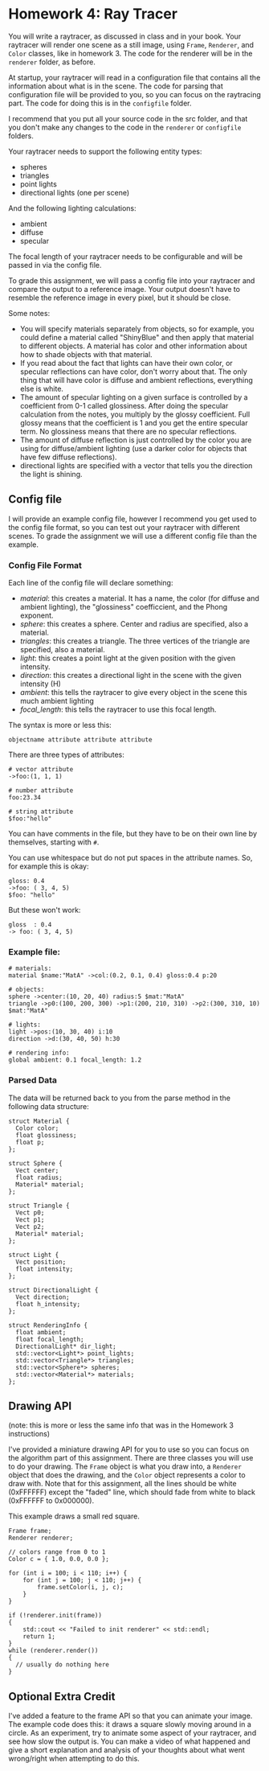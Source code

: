 # Homework 4: Ray Tracer

You will write a raytracer, as discussed in class and in your book. Your raytracer will render one scene as a still image, using `Frame`, `Renderer`, and `Color` classes, like in homework 3. The code for the renderer will be in the `renderer` folder, as before.

At startup, your raytracer will read in a configuration file that contains all the information about what is in the scene. The code for parsing that configuration file will be provided to you, so you can focus on the raytracing part. The code for doing this is in the `configfile` folder.

I recommend that you put all your source code in the src folder, and that you don't make any changes to the code in the `renderer` or `configfile` folders.

Your raytracer needs to support the following entity types:

* spheres
* triangles
* point lights
* directional lights (one per scene)

And the following lighting calculations:
* ambient
* diffuse
* specular

The focal length of your raytracer needs to be configurable and will be passed in via the config file.

To grade this assignment, we will pass a config file into your raytracer and compare the output to a reference image. Your output doesn't have to resemble the reference image in every pixel, but it should be close.

Some notes:
* You will specify materials separately from objects, so for example, you could define a material called "ShinyBlue" and then apply that material to different objects. A material has color and other information about how to shade objects with that material.
* If you read about the fact that lights can have their own color, or specular reflections can have color, don't worry about that. The only thing that will have color is diffuse and ambient reflections, everything else is white.
* The amount of specular lighting on a given surface is controlled by a coefficient from 0-1 called glossiness. After doing the specular calculation from the notes, you multiply by the glossy coefficient. Full glossy means that the coefficient is 1 and you get the entire specular term. No glossiness means that there are no specular reflections.
* The amount of diffuse reflection is just controlled by the color you are using for diffuse/ambient lighting (use a darker color for objects that have few diffuse reflections).
* directional lights are specified with a vector that tells you the direction the light is shining.

## Config file

I will provide an example config file, however I recommend you get used to the config file format, so you can test out your raytracer with different scenes. To grade the assignment we will use a different config file than the example.

### Config File Format

Each line of the config file will declare something:

* *material*: this creates a material. It has a name, the color (for diffuse and ambient lighting), the "glossiness" coefficcient, and the Phong exponent.
* *sphere*: this creates a sphere. Center and radius are specified, also a material.
* *triangles*: this creates a triangle. The three vertices of the triangle are specified, also a material.
* *light*: this creates a point light at the given position with the given intensity.
* *direction*: this creates a directional light in the scene with the given intensity (H)
* *ambient*: this tells the raytracer to give every object in the scene this much ambient lighting
* *focal_length*: this tells the raytracer to use this focal length.

The syntax is more or less this:
```
objectname attribute attribute attribute
```

There are three types of attributes:

```
# vector attribute
->foo:(1, 1, 1)

# number attribute
foo:23.34

# string attribute
$foo:"hello"
```
You can have comments in the file, but they have to be on their own line by themselves,
starting with `#`.

You can use whitespace but do not put spaces in the attribute names. So, for example this is okay:

```
gloss: 0.4
->foo: ( 3, 4, 5)
$foo: "hello"
```
But these won't work:
```
gloss  : 0.4
-> foo: ( 3, 4, 5)
```

### Example file:

```
# materials:
material $name:"MatA" ->col:(0.2, 0.1, 0.4) gloss:0.4 p:20

# objects:
sphere ->center:(10, 20, 40) radius:5 $mat:"MatA"
triangle ->p0:(100, 200, 300) ->p1:(200, 210, 310) ->p2:(300, 310, 10) $mat:"MatA"

# lights:
light ->pos:(10, 30, 40) i:10
direction ->d:(30, 40, 50) h:30

# rendering info:
global ambient: 0.1 focal_length: 1.2
```

### Parsed Data

The data will be returned back to you from the parse method in the following data structure:

```
struct Material {
  Color color;
  float glossiness;
  float p;
};

struct Sphere {
  Vect center;
  float radius;
  Material* material;
};

struct Triangle {
  Vect p0;
  Vect p1;
  Vect p2;
  Material* material;
};

struct Light {
  Vect position;
  float intensity;
};

struct DirectionalLight {
  Vect direction;
  float h_intensity;
};

struct RenderingInfo {
  float ambient;
  float focal_length;
  DirectionalLight* dir_light;
  std::vector<Light*> point_lights;
  std::vector<Triangle*> triangles;
  std::vector<Sphere*> spheres;
  std::vector<Material*> materials;
};
```

## Drawing API

(note: this is more or less the same info that was in the Homework 3 instructions)

I've provided a miniature drawing API for you to use so you can focus on the algorithm part of this assignment. There are three classes you will use to do your drawing. The `Frame` object is what you draw into, a `Renderer` object that does the drawing, and the `Color` object represents a color to draw with. Note that for this assignment, all the lines should be white (0xFFFFFF) except the "faded" line, which should fade from white to black (0xFFFFFF to 0x000000).

This example draws a small red square.

```
Frame frame;
Renderer renderer;

// colors range from 0 to 1
Color c = { 1.0, 0.0, 0.0 };

for (int i = 100; i < 110; i++) {
    for (int j = 100; j < 110; j++) {
        frame.setColor(i, j, c);
    }
}

if (!renderer.init(frame))
{
    std::cout << "Failed to init renderer" << std::endl;
    return 1;
}
while (renderer.render())
{
  // usually do nothing here
}
```

## Optional Extra Credit

I've added a feature to the frame API so that you can animate your image. The example code does this: it draws a square slowly moving around in a circle. As an experiment, try to animate some aspect of your raytracer, and see how slow the output is. You can make a video of what happened and give a short explanation and analysis of your thoughts about what went wrong/right when attempting to do this.

<br>
<br>

